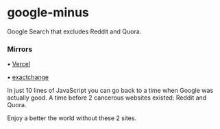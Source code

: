 # google-minus
Google Search that excludes Reddit and Quora.

### Mirrors

• [Vercel](https://google-minus.vercel.app)

• [exactchange](https://exactchange.network/google)

In just 10 lines of JavaScript you can go back to a time when Google was actually good. A time before 2 cancerous websites existed: Reddit and Quora. 

Enjoy a better the world without these 2 sites. 
